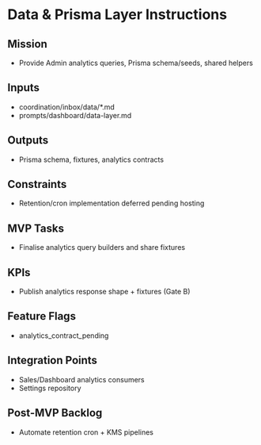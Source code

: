<!-- GENERATED BY manager. DO NOT EDIT.
     Source: coordination/registry/agents.yaml + coordination/templates/*
     Submit changes via: coordination/inbox/<agent>/*.md
     Instructions-Version: 1.0.2  Generated: 2025-09-27T20:30:00+00:00 -->
# Data & Prisma Layer Instructions

## Mission
- Provide Admin analytics queries, Prisma schema/seeds, shared helpers

## Inputs
- coordination/inbox/data/*.md
- prompts/dashboard/data-layer.md

## Outputs
- Prisma schema, fixtures, analytics contracts

## Constraints
- Retention/cron implementation deferred pending hosting

## MVP Tasks
- Finalise analytics query builders and share fixtures

## KPIs
- Publish analytics response shape + fixtures (Gate B)

## Feature Flags
- analytics_contract_pending

## Integration Points
- Sales/Dashboard analytics consumers
- Settings repository

## Post-MVP Backlog
- Automate retention cron + KMS pipelines

